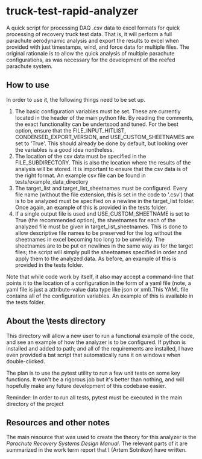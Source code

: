 # truck-test-rapid-analyzer
A quick script for processing DAQ .csv data to excel formats for quick processing of recovery truck test data. That is, it will perform a full parachute aerodynamic analysis and export the results to excel when provided with just timestamps, wind, and force data for multiple files. The original rationale is to allow the quick analysis of multiple parachute configurations, as was necessary for the development of the reefed parachute system. 

## How to use

In order to use it, the following things need to be set up.

 1. The basic configuration variables must be set. These are currently located in the header of the main python file. By reading the comments, the exact functionality can be undertsood and tuned. For the best option, ensure that the FILE_INPUT_HITLIST, CONDENSED_EXPORT_VERSION, and USE_CUSTOM_SHEETNAMES are set to 'True'. This should already be done by default, but looking over the variables is a good idea nontheless.
 2. The location of the csv data must be specified in the FILE_SUBDIRECTORY. This is also the location where the results of the analysis will be stored. It is important to ensure that the csv data is of the right format. An example csv file can be found in tests/example_data_directory
 3. The target_list and target_list_sheetnames must be configured. Every file name (without the file extension, this is set in the code to '.csv') that is to be analyzed must be specified on a newline in the target_list folder. Once again, an example of this is provided in the tests folder. 
 4. If a single output file is used and USE_CUSTOM_SHEETNAME is set to True (the recommended option), the sheetnames for each of the analyzed file must be given in target_list_sheetnames. This is done to allow descriptive file names to be preserved for the log without the sheetnames in excel becoming too long to be unwieldy. The sheetnames are to be put on newlines in the same way as for the target files; the script will simply pull the sheetnames specified in order and apply them to the analyzed data. As before, an example of this is provided in the tests folder.
 
Note that while code work by itself, it also may accept a command-line that points it to the location of a configuration in the form of a yaml file (note, a yaml file is just a attribute-value data type like json or xml).This YAML file contains all of the configuration variables. An example of this is available in the tests folder.
 
## About the \tests directory

This directory will allow a new user to run a functional example of the code, and see an example of how the analyzer is to be configured. If python is installed and added to path; and all of the requirements are installed, I have even provided a bat script that automatically runs it on windows when double-clicked. 

The plan is to use the pytest utility to run a few unit tests on some key functions. It won't be a rigorous job but it's better than nothing, and will hopefully make any future development of this codebase easier. 

Reminder: In order to run all tests, pytest must be executed in the main directory of the project
 
 

## Resources and other notes

The main resource that was used to create the theory for this analyzer is the *Parachute Recovery Systems Design Manual*. The relevant parts of it are summarized in the work term report that I (Artem Sotnikov) have written. 
 
